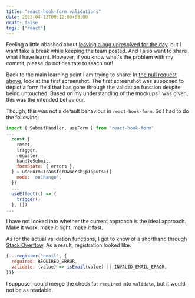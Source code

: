 ```yaml
---
title: "react-hook-form validations"
date: 2023-04-12T00:12:00+08:00
draft: false
tags: ["react"]
---
```

Feeling a little abashed about [leaving a bug unresolved for the day](https://github.com/opengovsg/FormSG/pull/6087), but I want take a break while keeping the team posted. And I also want to share what I have learnt. However, if you know what's the problem with my commit, please do not hesitate to reach out!

Back to the main learning point I am trying to share: In [the pull request above](https://github.com/opengovsg/FormSG/pull/6087), look at the first screenshot. The first screenshot was supposed to depict a form field that has gone through the validation function despite being untouched. Based on my understanding of the mockups I was given, this was the intended behaviour.

Though, this was not a default behaviour in `react-hook-form`. So I had to do the following:

```javascript
import { SubmitHandler, useForm } from 'react-hook-form'
...
  const {
    reset,
    trigger,
    register,
    handleSubmit,
    formState: { errors },
  } = useForm<TransferOwnershipInputs>({
    mode: 'onChange',
  })
  ...
  useEffect(() => {
    trigger()
  }, [])
...
```

I have not looked into whether the current approach is the ideal approach. Make it work, make it right, make it fast.

As for the actual validation functions, I got to know of a shorthand through [Stack Overflow](https://stackoverflow.com/questions/66927236/how-do-i-pass-in-a-custom-validate-message-in-react-hook-form). As a result, registration looked like:

```javascript
{...register('email', {
  required: REQUIRED_ERROR,
  validate: (value) => isEmail(value) || INVALID_EMAIL_ERROR,
})}
```

I suppose I could merge the check for `required` into `validate`, but it would not be as readable.
